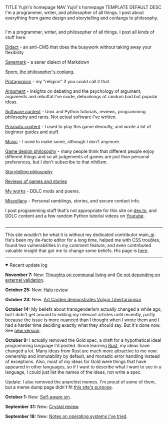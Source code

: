 TITLE Yujiri's homepage
NAV Yujiri's homepage
TEMPLATE DEFAULT
DESC I'm a programmer, writer, and philosopher of all things. I post about everything from game design and storytelling and conlangs to philosophy.

<style>
.indexlayout {
	display: flex;
	flex-wrap: wrap;
	justify-content: space-between;
}
recent-comments {
	min-width: 20em;
	flex: 1 1;
}
</style>

<div class="indexlayout">

<div style="flex: 1 1; min-width: 20em; margin-right: 1em">

I'm a programmer, writer, and philosopher of all things. I post all kinds of stuff here:

[Didact](didact) - an anti-CMS that does the busywork without taking away your flexibility

[Sanemark](sanemark) - a saner dialect of Markdown

[Spem, the philosopher's conlang.](spem/)

[Protagonism](protagonism/) - my "religion" if you could call it that.

[Argument](argument/) - insights on debating and the psychology of argument, arguments and rebuttal I've made, debunkings of random bad but popular ideas.

[Software content](software/) - Unix and Python tutorials, reviews, programming philosophy and rants. Not actual software I've written.

[Prismata content](prismata/) - I used to play this game devoutly, and wrote a lot of beginner guides and stuff.

[Music](music/) - I used to make some, although I don't anymore.

[Game design philosophy](game_design/) - many people think that different people enjoy different things and so all judgements of games are just than personal preferences, but I don't subscribe to that nihilism.

[Storytelling philosophy](fiction/)

[Reviews of games and stories](reviews/)

[My works](works/) - DDLC mods and poems.

[Miscellany](misc/) - Personal ramblings, stories, and secure contact info.

I post programming stuff that's not appropriate for this site on [dev.to](https://dev.to/yujiri8), and DDLC content and a few random Python tutorial videos on [Youtube](https://www.youtube.com/channel/UCmTi4rq5oOp2S9UER0BH3sQ).

</div>

<recent-comments>
</recent-comments>

</div>

---

This site wouldn't be what it is without my dedicated contributor main_gi. He's been my de-facto editor for a long time, helped me with CSS troubles, found two vulnerabilities in my comment feature, and even contributed valuable insight that got me to change some beliefs. His page is [here](https://igniam.xyz).


---

<details open>
<summary>Recent update log</summary>

**November 7:**
New: [Thoughts on communal living](misc/communal_living) and [On not depending on external validation](misc/external_validation).

**October 25:**
New: [Halo review](reviews/halo)

**October 23:**
New: [Art Carden demonstrates Vulgar Libertarianism](argument/art_carden_vulgar_libertarianism)

**October 14:**
My beliefs about transgenderism actually changed a while ago, but I didn't get around to editing my relevant articles until recently, partly because the issue is more nuanced than I thought when I wrote them and I had a harder time deciding exactly what they should say. But it's done now. See [new version](protagonism/gender).

**October 9:**
I actually removed the Gold spec, a draft for a hypothetical ideal programming language I'd posted. Since learning [Rust](software/rust), my ideas have changed a lot. Many ideas from Rust are much more attractive to me now: ownership and immutability by default, and monadic error handling instead of exceptions. Also, most of my ideas for Gold were things that have appeared in other languages, so if I want to describe what I want to see in a language, I could just list the names of the ideas, not write a spec.

Update: I also removed the anarchist memes. I'm proud of some of them, but a meme dump page didn't fit [this site's purpose](misc/structure).

**October 1:**
New: [Self-aware sin](misc/sin).

**September 31:**
New: [Crystal review](software/crystal).

**September 18:**
New: [Notes on operating systems I've tried](software/oses).

</details>
